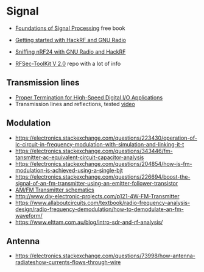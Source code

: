 # Signal

 - [Foundations of Signal Processing](http://www.fourierandwavelets.org/) free book

 - [Getting started with HackRF and GNU Radio](https://github.com/mossmann/hackrf/wiki/Getting-Started-with-HackRF-and-GNU-Radio)
 - [Sniffing nRF24 with GNU Radio and HackRF](https://wiki.bitcraze.io/misc:hacks:hackrf)
 - [RFSec-ToolKit V 2.0](https://github.com/cn0xroot/RFSec-ToolKit) repo with a lot of info
## Transmission lines

 - [Proper Termination for High-Speed Digital I/O Applications](http://www.ni.com/white-paper/3854/en/)
 - Transmission lines and reflections, tested [video](https://www.youtube.com/watch?v=y8GMH7vMAsQ)

## Modulation

 - https://electronics.stackexchange.com/questions/223430/operation-of-lc-circuit-in-frequency-modulation-with-simulation-and-linking-it-t
 - https://electronics.stackexchange.com/questions/343446/fm-tansmitter-ac-equivalent-circuit-capacitor-analysis
 - https://electronics.stackexchange.com/questions/204854/how-is-fm-modulation-is-achieved-using-a-single-bjt
 - https://electronics.stackexchange.com/questions/226694/boost-the-signal-of-an-fm-transmitter-using-an-emitter-follower-transistor
 - [AM/FM Transmitter schematics](http://darkliferadio.proboards.com/thread/15)
 - http://www.diy-electronic-projects.com/p121-4W-FM-Transmitter
 - https://www.allaboutcircuits.com/textbook/radio-frequency-analysis-design/radio-frequency-demodulation/how-to-demodulate-an-fm-waveform/
 - https://www.elttam.com.au/blog/intro-sdr-and-rf-analysis/ 

## Antenna

 - https://electronics.stackexchange.com/questions/73998/how-antenna-radiateshow-currents-flows-through-wire

